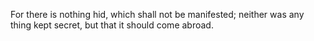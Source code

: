 For there is nothing hid, which shall not be manifested; neither was any thing kept secret, but that it should come abroad.
